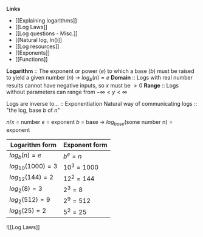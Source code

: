 **Links**
- [[Explaining logarithms]] 
- [[Log Laws]]
- [[Log questions - Misc.]]
- [[Natural log, ln()]] 
- [[Log resources]] 
- [[Exponents]] 
- [[Functions]] 

**Logarithm** :: The exponent or power ($e$) to which a base ($b$) must be raised to yield a given number ($n$) -> $log_{b}(n)=e$
**Domain** :: Logs with real number results cannot have negative inputs, so $x$ must be $> 0$ 
**Range** :: Logs without parameters can range from $-\infty < y < \infty$

Logs are inverse to... :: Exponentiation
Natural way of communicating logs :: "the log, base $b$ of $n$"

$n/x$ = number
$e$ = exponent
$b$ = base
-> $log_{base}(\text{some number n})=\text{exponent}$



| Logarithm form     | Exponent form |
| ------------------ | ------------- |
| $log_{b}(n)=e$     | $b^{e}=n$     |
| $log_{10}(1000)=3$ | $10^3=1000$   |
| $log_{12}(144)=2$  | $12^2=144$    |
| $log_2(8)=3$       | $2^3=8$       |
| $log_2(512)=9$     | $2^9=512$     |
| $log_5(25)=2$      | $5^2=25$      |


![[Log Laws]]

